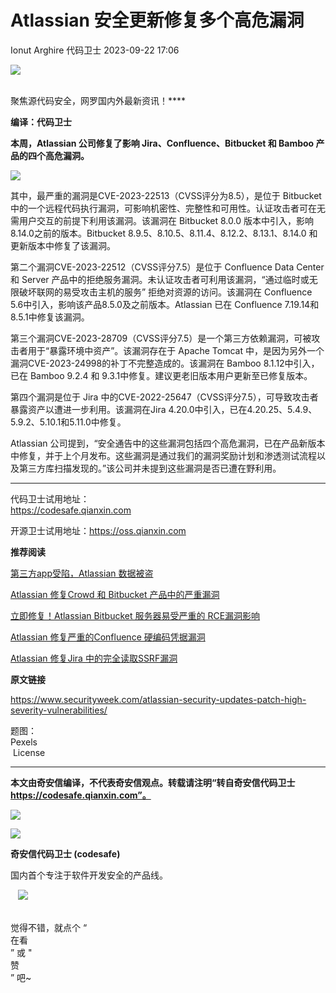 #  Atlassian 安全更新修复多个高危漏洞   
Ionut Arghire  代码卫士   2023-09-22 17:06  
  
![](https://mmbiz.qpic.cn/mmbiz_gif/Az5ZsrEic9ot90z9etZLlU7OTaPOdibteeibJMMmbwc29aJlDOmUicibIRoLdcuEQjtHQ2qjVtZBt0M5eVbYoQzlHiaw/640?wx_fmt=gif "")  
  
   
聚焦源代码安全，网罗国内外最新资讯！****  
  
**编译：代码卫士**  
  
**本周，Atlassian 公司修复了影响 Jira、Confluence、Bitbucket 和 Bamboo 产品的四个高危漏洞。**  
  
  
![](https://mmbiz.qpic.cn/mmbiz_png/oBANLWYScMTuPwxnxpmkCJBDvQdgXGE5mTiczNFTAEC0GdNqSP1r4iaicRN8eee05yUhf6YOzBLulH1ia9Qg2LRuvg/640?wx_fmt=png "")  
  
  
其中，最严重的漏洞是CVE-2023-22513（CVSS评分为8.5），是位于 Bitbucket 中的一个远程代码执行漏洞，可影响机密性、完整性和可用性。认证攻击者可在无需用户交互的前提下利用该漏洞。该漏洞在 Bitbucket 8.0.0 版本中引入，影响8.14.0之前的版本。Bitbucket 8.9.5、8.10.5、8.11.4、8.12.2、8.13.1、8.14.0 和更新版本中修复了该漏洞。  
  
第二个漏洞CVE-2023-22512（CVSS评分7.5）是位于 Confluence Data Center 和 Server 产品中的拒绝服务漏洞。未认证攻击者可利用该漏洞，“通过临时或无限破坏联网的易受攻击主机的服务” 拒绝对资源的访问。该漏洞在 Confluence 5.6中引入，影响该产品8.5.0及之前版本。Atlassian 已在 Confluence 7.19.14和8.5.1中修复该漏洞。  
  
第三个漏洞CVE-2023-28709（CVSS评分7.5）是一个第三方依赖漏洞，可被攻击者用于“暴露环境中资产”。该漏洞存在于 Apache Tomcat 中，是因为另外一个漏洞CVE-2023-24998的补丁不完整造成的。该漏洞在 Bamboo 8.1.12中引入，已在 Bamboo 9.2.4 和 9.3.1中修复。建议更老旧版本用户更新至已修复版本。  
  
第四个漏洞是位于 Jira 中的CVE-2022-25647（CVSS评分7.5），可导致攻击者暴露资产以遭进一步利用。该漏洞在Jira 4.20.0中引入，已在4.20.25、5.4.9、5.9.2、5.10.1和5.11.0中修复。  
  
Atlassian 公司提到，“安全通告中的这些漏洞包括四个高危漏洞，已在产品新版本中修复，并于上个月发布。这些漏洞是通过我们的漏洞奖励计划和渗透测试流程以及第三方库扫描发现的。”该公司并未提到这些漏洞是否已遭在野利用。  
  
  
****  
  
代码卫士试用地址：  
https://codesafe.qianxin.com  
  
开源卫士试用地址：https://oss.qianxin.com  
  
  
  
  
  
  
  
  
  
  
  
  
**推荐阅读**  
  
[第三方app受陷，Atlassian 数据被盗](http://mp.weixin.qq.com/s?__biz=MzI2NTg4OTc5Nw==&mid=2247515624&idx=3&sn=67fc0501190042defabcc173a6eb618f&chksm=ea948c82dde30594c6d827c3f9a2ec0f74bc3ac9f01de20c08188c4f469b2a74cbf9381d0a01&scene=21#wechat_redirect)  
  
  
[Atlassian 修复Crowd 和 Bitbucket 产品中的严重漏洞](http://mp.weixin.qq.com/s?__biz=MzI2NTg4OTc5Nw==&mid=2247514682&idx=2&sn=dc35e642f56cb043c698c74c4a7cc1db&chksm=ea948b50dde3024635cc241de37f67ec45fccba1bb52808e5a89a1908c6cd04233a2502e782c&scene=21#wechat_redirect)  
  
  
[立即修复！Atlassian Bitbucket 服务器易受严重的 RCE漏洞影响](http://mp.weixin.qq.com/s?__biz=MzI2NTg4OTc5Nw==&mid=2247513716&idx=1&sn=17534c8b961a4ef3a27b7ecdf4588568&chksm=ea94871edde30e08de08a258e2ba454e862dc7b989c93439978434f6141872e937b7f16615b0&scene=21#wechat_redirect)  
  
  
[Atlassian 修复严重的Confluence 硬编码凭据漏洞](http://mp.weixin.qq.com/s?__biz=MzI2NTg4OTc5Nw==&mid=2247513005&idx=2&sn=65a9ae762a7954f9a33b371fd2aed816&chksm=ea9482c7dde30bd1bd79614e758e742a403975ff8cae09386f6fdd5615bc8176574e05c1b6e9&scene=21#wechat_redirect)  
  
  
[Atlassian 修复Jira 中的完全读取SSRF漏洞](http://mp.weixin.qq.com/s?__biz=MzI2NTg4OTc5Nw==&mid=2247512767&idx=2&sn=a0b241acce83341531e098b976dc2d6c&chksm=ea9483d5dde30ac37e8cb4cb914a843a0ddc13924b0915e5518a0e2ebe4c6725758f476fb8fb&scene=21#wechat_redirect)  
  
  
  
  
**原文链接**  
  
https://www.securityweek.com/atlassian-security-updates-patch-high-severity-vulnerabilities/  
  
  
题图：  
Pexels  
 License  
  
****  
**本文由奇安信编译，不代表奇安信观点。转载请注明“转自奇安信代码卫士 https://codesafe.qianxin.com”。**  
  
  
  
  
![](https://mmbiz.qpic.cn/mmbiz_jpg/oBANLWYScMSf7nNLWrJL6dkJp7RB8Kl4zxU9ibnQjuvo4VoZ5ic9Q91K3WshWzqEybcroVEOQpgYfx1uYgwJhlFQ/640?wx_fmt=jpeg "")  
  
![](https://mmbiz.qpic.cn/mmbiz_jpg/oBANLWYScMSN5sfviaCuvYQccJZlrr64sRlvcbdWjDic9mPQ8mBBFDCKP6VibiaNE1kDVuoIOiaIVRoTjSsSftGC8gw/640?wx_fmt=jpeg "")  
  
**奇安信代码卫士 (codesafe)**  
  
国内首个专注于软件开发安全的产品线。  
  
   ![](https://mmbiz.qpic.cn/mmbiz_gif/oBANLWYScMQ5iciaeKS21icDIWSVd0M9zEhicFK0rbCJOrgpc09iaH6nvqvsIdckDfxH2K4tu9CvPJgSf7XhGHJwVyQ/640?wx_fmt=gif "")  
  
   
觉得不错，就点个 “  
在看  
” 或 "  
赞  
” 吧~  
  
